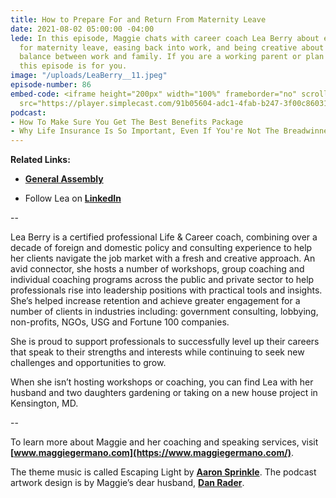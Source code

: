 ```yaml
---
title: How to Prepare For and Return From Maternity Leave
date: 2021-08-02 05:00:00 -04:00
lede: In this episode, Maggie chats with career coach Lea Berry about experience planning
  for maternity leave, easing back into work, and being creative about finding some
  balance between work and family. If you are a working parent or plan to be someday,
  this episode is for you.
image: "/uploads/LeaBerry__11.jpeg"
episode-number: 86
embed-code: <iframe height="200px" width="100%" frameborder="no" scrolling="no" seamless
  src="https://player.simplecast.com/91b05604-adc1-4fab-b247-3f00c86031b0?dark=false"></iframe>
podcast:
- How To Make Sure You Get The Best Benefits Package
- Why Life Insurance Is So Important, Even If You're Not The Breadwinner
---
```


**Related Links:**

* **[General Assembly](https://generalassemb.ly/)**

* Follow Lea on **[LinkedIn](https://www.linkedin.com/in/lea-berry/)**

--

Lea Berry is a certified professional Life & Career coach, combining over a decade of foreign and domestic policy and consulting experience to help her clients navigate the job market with a fresh and creative approach. An avid connector, she hosts a number of workshops, group coaching and individual coaching programs across the public and private sector to help professionals rise into leadership positions with practical tools and insights. She’s helped increase retention and achieve greater engagement for a number of clients in industries including: government consulting, lobbying, non-profits, NGOs, USG and Fortune 100 companies.

She is proud to support professionals to successfully level up their careers that speak to their strengths and interests while continuing to seek new challenges and opportunities to grow.

When she isn’t hosting workshops or coaching, you can find Lea with her husband and two daughters gardening or taking on a new house project in Kensington, MD.

--

To learn more about Maggie and her coaching and speaking services, visit **[www.maggiegermano.com](https://www.maggiegermano.com/)**.

The theme music is called Escaping Light by **[Aaron Sprinkle](http://aaronsprinklemusic.com/)**. The podcast artwork design is by Maggie’s dear husband, **[Dan Rader](https://danrdesign.com/)**.